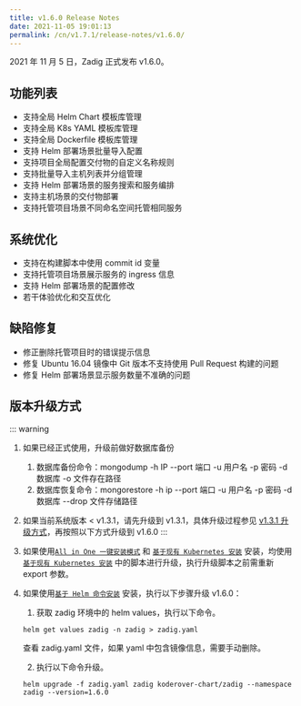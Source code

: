 ```yaml
---
title: v1.6.0 Release Notes
date: 2021-11-05 19:01:13
permalink: /cn/v1.7.1/release-notes/v1.6.0/
---
```

2021 年 11 月 5 日，Zadig 正式发布 v1.6.0。

## 功能列表
- 支持全局 Helm Chart 模板库管理
- 支持全局  K8s YAML 模板库管理
- 支持全局 Dockerfile 模板库管理
- 支持 Helm 部署场景批量导入配置
- 支持项目全局配置交付物的自定义名称规则
- 支持批量导入主机列表并分组管理
- 支持 Helm 部署场景的服务搜索和服务编排
- 支持主机场景的交付物部署 
- 支持托管项目场景不同命名空间托管相同服务 

## 系统优化
- 支持在构建脚本中使用 commit id 变量
- 支持托管项目场景展示服务的 ingress 信息
- 支持 Helm 部署场景的配置修改 
- 若干体验优化和交互优化

## 缺陷修复
- 修正删除托管项目时的错误提示信息
- 修复 Ubuntu 16.04 镜像中 Git 版本不支持使用 Pull Request 构建的问题
- 修复 Helm 部署场景显示服务数量不准确的问题

## 版本升级方式

::: warning

1. 如果已经正式使用，升级前做好数据库备份
    1. 数据库备份命令：mongodump -h IP --port 端口 -u 用户名 -p 密码 -d 数据库 -o 文件存在路径
    2. 数据库恢复命令：mongorestore -h ip --port 端口 -u 用户名 -p 密码 -d 数据库 --drop 文件存储路径
2. 如果当前系统版本 < v1.3.1，请先升级到 v1.3.1，具体升级过程参见 [v1.3.1 升级方式](/v1.6.0/release-notes/v1.3.1/)，再按照以下方式升级到 v1.6.0
:::

1. 如果使用[`All in One 一键安装模式`](/v1.6.0/install/all-in-one/) 和 [`基于现有 Kubernetes 安装`](/v1.6.0/install/install-on-k8s/) 安装，均使用 [`基于现有 Kubernetes 安装`](/v1.6.0/install/install-on-k8s/) 中的脚本进行升级，执行升级脚本之前需重新 export 参数。

2. 如果使用[`基于 Helm 命令安装`](/v1.6.0/install/helm-deploy/) 安装，执行以下步骤升级 v1.6.0：
    
    1. 获取 zadig 环境中的 helm values，执行以下命令。

    ```
    helm get values zadig -n zadig > zadig.yaml
    ```

    查看 zadig.yaml 文件，如果 yaml 中包含镜像信息，需要手动删除。
    
    2. 执行以下命令升级。
    
    ```
    helm upgrade -f zadig.yaml zadig koderover-chart/zadig --namespace zadig --version=1.6.0
    ```
